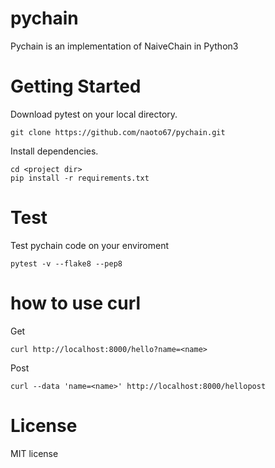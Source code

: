 # pychain
Pychain is an implementation of NaiveChain in Python3

# Getting Started

Download pytest on your local directory.
```
git clone https://github.com/naoto67/pychain.git
```

Install dependencies.
```
cd <project dir>
pip install -r requirements.txt
```

# Test

Test pychain code on your enviroment
```
pytest -v --flake8 --pep8
```

# how to use curl
Get
```
curl http://localhost:8000/hello?name=<name>
```

Post
```
curl --data 'name=<name>' http://localhost:8000/hellopost
```

# License

MIT license
